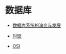 # 数据库

 - [数据库系统的演变与发展](/database/数据库系统的演变与发展.md)

 - [时延](/network/时延.md)

 - [OSI](/network/OSI_model.md)
